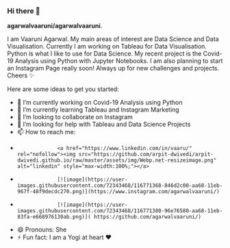 ### Hi there 👋


**agarwalvaaruni/agarwalvaaruni**.

I am Vaaruni Agarwal. My main areas of interest are Data Science and Data Visualisation. Currently I am working on Tableau for Data Visualisation. Python is what I like to use for Data Science. My recent project is the Covid-19 Analysis using Python with Jupyter Notebooks. I am also planning to start an Instagram Page really soon! Always up for new challenges and projects. Cheers ✨

Here are some ideas to get you started:

- 🔭 I’m currently working on Covid-19 Analysis using Python
- 🌱 I’m currently learning Tableau and Instagram Marketing
- 👯 I’m looking to collaborate on Instagram
- 🤔 I’m looking for help with Tableau and Data Science Projects
- 📫 How to reach me: 
-                  <a href="https://www.linkedin.com/in/vaaru/" rel="nofollow"><img src="https://github.com/arpit-dwivedi/arpit-dwivedi.github.io/raw/master/assets/img/Webp.net-resizeimage.png" alt="linkedin" style="max-width:100%;"></a>
-                  [![image](https://user-images.githubusercontent.com/72343468/116771368-846d2c00-aa68-11eb-967f-48f9decdc270.png)](https://www.instagram.com/agarwalvaaruni/)
-                  [![image](https://user-images.githubusercontent.com/72343468/116771380-96e76580-aa68-11eb-83fa-e668976130ab.png)]( https://github.com/agarwalvaaruni/)
- 😄 Pronouns: She
- ⚡ Fun fact: I am a Yogi at heart ❤️

